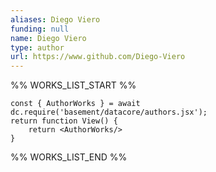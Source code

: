 ```yaml
---
aliases: Diego Viero
funding: null
name: Diego Viero
type: author
url: https://www.github.com/Diego-Viero
---
```



%% WORKS_LIST_START %%

```datacorejsx
const { AuthorWorks } = await dc.require('basement/datacore/authors.jsx');
return function View() {
    return <AuthorWorks/>
}
```
%% WORKS_LIST_END %%